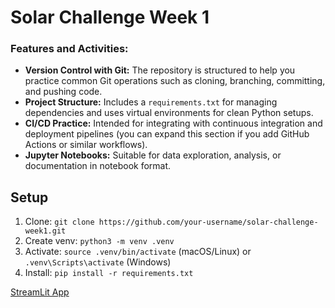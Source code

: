 # Solar Challenge Week 1 

### Features and Activities:
- **Version Control with Git:** The repository is structured to help you practice common Git operations such as cloning, branching, committing, and pushing code.
- **Project Structure:** Includes a `requirements.txt` for managing dependencies and uses virtual environments for clean Python setups.
- **CI/CD Practice:** Intended for integrating with continuous integration and deployment pipelines (you can expand this section if you add GitHub Actions or similar workflows).
- **Jupyter Notebooks:** Suitable for data exploration, analysis, or documentation in notebook format.

## Setup

1. Clone: `git clone https://github.com/your-username/solar-challenge-week1.git`
2. Create venv: `python3 -m venv .venv`
3. Activate: `source .venv/bin/activate` (macOS/Linux) or `.venv\Scripts\activate` (Windows)
4. Install: `pip install -r requirements.txt`

[StreamLit App](https://moonlight-energy-soln.streamlit.app/)
